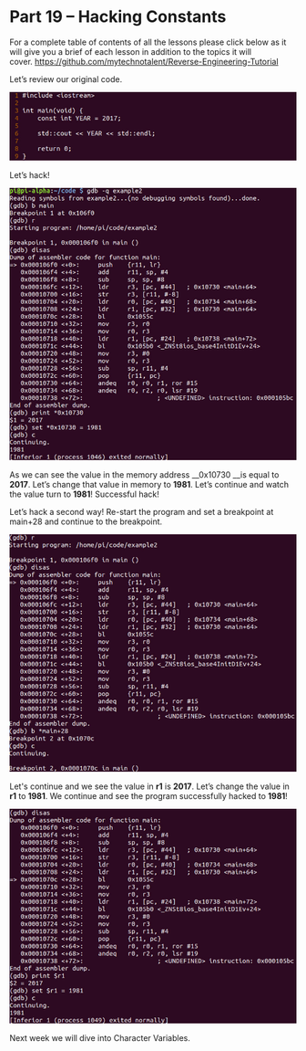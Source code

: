# Part 19 – Hacking Constants

For a complete table of contents of all the lessons please click below as it will give you a brief of each lesson in addition to the topics it will cover.&nbsp;https://github.com/mytechnotalent/Reverse-Engineering-Tutorial

Let’s review our original code.

<div class="slate-resizable-image-embed slate-image-embed__resize-full-width"><img src="/imgs/1520195148562.jpg"/></div>

Let’s hack!

<div class="slate-resizable-image-embed slate-image-embed__resize-full-width"><img src="/imgs/1520144504108.jpg"/></div>

As we can see the value in the memory address __0x10730 __is equal to __2017__.&nbsp;Let’s change that value in memory to __1981__.&nbsp;Let’s continue and watch the value turn to __1981__!&nbsp;Successful hack!

Let’s hack a second way!&nbsp;Re-start the program and set a breakpoint at main+28 and continue to the breakpoint.

<div class="slate-resizable-image-embed slate-image-embed__resize-full-width"><img src="/imgs/1520146785758.jpg"/></div>

Let's continue and we see the value in __r1__ is __2017__.&nbsp;Let’s change the value in __r1__ to __1981__.&nbsp;We continue and see the program successfully hacked to __1981__!&nbsp;&nbsp;

<div class="slate-resizable-image-embed slate-image-embed__resize-full-width"><img src="/imgs/1520148769675.jpg"/></div>

Next week we will dive into Character Variables.